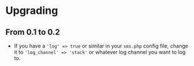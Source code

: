 # Upgrading

## From 0.1 to 0.2

 - If you have a `'log' => true` or similar in your `sms.php` config file, change it to `'log_channel' => 'stack'` or 
   whatever log channel you want to log to.
